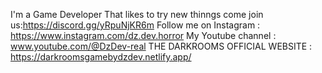I'm a Game Developer That likes to try new thinngs
come join us:https://discord.gg/yRpuNjKR6m
Follow me on Instagram : https://www.instagram.com/dz.dev.horror
My Youtube channel : www.youtube.com/@DzDev-real
THE DARKROOMS OFFICIAL WEBSITE : https://darkroomsgamebydzdev.netlify.app/



<!---
DZDEVreal/DZDEVreal is a ✨ special ✨ repository because its `README.md` (this file) appears on your GitHub profile.
You can click the Preview link to take a look at your changes.
--->

